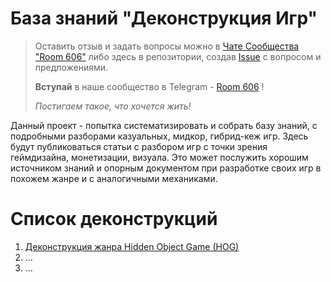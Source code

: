 # База знаний "Деконструкция Игр"

> Оставить отзыв и задать вопросы можно в [Чате Сообщества "Room 606"](https://t.me/TheRoom606Chat) либо здесь в репозитории, создав [Issue](https://github.com/zugzug90/games-deconstruction-knowledge-base/issues/new/choose) с вопросом и предложениями.
>
> **Вступай** в наше сообщество в Telegram - [Room 606](https://t.me/TheRoom606) !
>
> *Постигаем такое, что хочется жить!*

Данный проект - попытка систематизировать и собрать базу знаний, с подробными разборами казуальных, мидкор, гибрид-кеж игр.
Здесь будут публиковаться статьи с разбором игр с точки зрения геймдизайна, монетизации, визуала.
Это может послужить хорошим источником знаний и опорным документом при разработке своих игр в похожем жанре и с аналогичными механиками.

# Список деконструкций

1. [Деконструкция жанра Hidden Object Game (HOG)](docs/hog/hog.md)
2. ...
3. ...